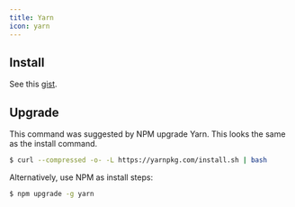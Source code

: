 ```yaml
---
title: Yarn
icon: yarn
---
```


## Install

See this [gist](https://gist.github.com/MichaelCurrin/bdc34c554fa3023ee81449eb77375fcb).


## Upgrade

This command was suggested by NPM upgrade Yarn. This looks the same as the install command.

```sh
$ curl --compressed -o- -L https://yarnpkg.com/install.sh | bash
```

Alternatively, use NPM as install steps:

```sh
$ npm upgrade -g yarn
```
